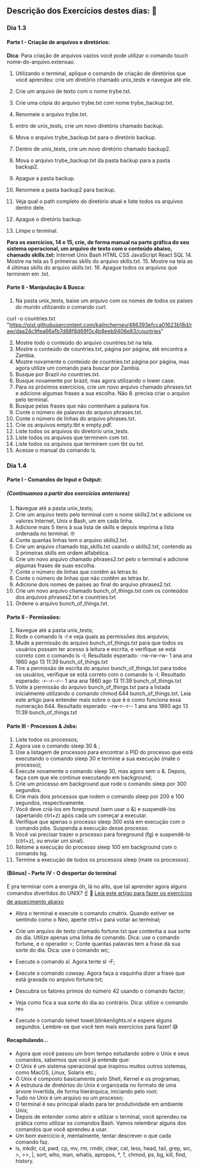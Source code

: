 ## Descrição dos Exercícios destes dias: :closed_book:

### Dia 1.3

#### Parte I - Criação de arquivos e diretórios:

<b>Dica</b>: Para criação de arquivos vazios você pode utilizar o comando touch nome-do-arquivo.extensao.

1. Utilizando o terminal, aplique o comando de criação de diretórios que você aprendeu: crie um diretório chamado unix_tests e navegue até ele.

2. Crie um arquivo de texto com o nome trybe.txt.

3. Crie uma cópia do arquivo trybe.txt com nome trybe_backup.txt.

4. Renomeie o arquivo trybe.txt.
5. entro de unix_tests, crie um novo diretório chamado backup.
6. Mova o arquivo trybe_backup.txt para o diretório backup.
7. Dentro de unix_tests, crie um novo diretório chamado backup2.
8. Mova o arquivo trybe_backup.txt da pasta backup para a pasta backup2.
9. Apague a pasta backup.
10. Renomeie a pasta backup2 para backup.
11. Veja qual o path completo do diretório atual e liste todos os arquivos dentro dele.
12. Apague o diretório backup.
13. Limpe o terminal.

<b>Para os exercícios, 14 e 15, crie, de forma manual na parte gráfica do seu sistema operacional, um arquivo de texto com o conteúdo abaixo, chamado skills.txt:</b>
Internet
Unix
Bash
HTML
CSS
JavaScript
React
SQL 14. Mostre na tela as 5 primeiras skills do arquivo skills.txt. 15. Mostre na tela as 4 últimas skills do arquivo skills.txt. 16. Apague todos os arquivos que terminem em .txt.

#### Parte II - Manipulação & Busca:

1. Na pasta unix_tests, baixe um arquivo com os nomes de todos os países do mundo utilizando o comando curl:

curl -o countries.txt "https://gist.githubusercontent.com/kalinchernev/486393efcca01623b18d/raw/daa24c9fea66afb7d68f8d69f0c4b8eeb9406e83/countries"

2. Mostre todo o conteúdo do arquivo countries.txt na tela.
3. Mostre o conteúdo de countries.txt, página por página, até encontra a Zambia.
4. Mostre novamente o conteúdo de countries.txt página por página, mas agora utilize um comando para buscar por Zambia.
5. Busque por Brazil no countries.txt.
6. Busque novamente por brazil, mas agora utilizando o lower case.
7. Para os próximos exercícios, crie um novo arquivo chamado phrases.txt e adicione algumas frases a sua escolha. Não 8. precisa criar o arquivo pelo terminal.
8. Busque pelas frases que não contenham a palavra fox.
9. Conte o número de palavras do arquivo phrases.txt.
10. Conte o número de linhas do arquivo phrases.txt.
11. Crie os arquivos empty.tbt e empty.pdf.
12. Liste todos os arquivos do diretório unix_tests.
13. Liste todos os arquivos que terminem com txt.
14. Liste todos os arquivos que terminem com tbt ou txt.
15. Acesse o manual do comando ls.

### Dia 1.4

#### Parte I - Comandos de Input e Output:

##### (Continuamos a partir dos exercícios anteriores)

1. Navegue até a pasta unix_tests;
2. Crie um arquivo texto pelo terminal com o nome skills2.txt e adicione os valores Internet, Unix e Bash, um em cada linha.
3. Adicione mais 5 itens à sua lista de skills e depois imprima a lista ordenada no terminal. 🤓
4. Conte quantas linhas tem o arquivo skills2.txt.
5. Crie um arquivo chamado top_skills.txt usando o skills2.txt, contendo as 3 primeiras skills em ordem alfabética.
6. Crie um novo arquivo chamado phrases2.txt pelo o terminal e adicione algumas frases de suas escolha.
7. Conte o número de linhas que contêm as letras br.
8. Conte o número de linhas que não contêm as letras br.
9. Adicione dois nomes de países ao final do arquivo phrases2.txt.
10. Crie um novo arquivo chamado bunch_of_things.txt com os conteúdos dos arquivos phrases2.txt e countries.txt
11. Ordene o arquivo bunch_of_things.txt.

#### Parte II - Permissões:

1. Navegue até a pasta unix_tests;
2. Rode o comando ls -l e veja quais as permissões dos arquivos;
3. Mude a permissão do arquivo bunch_of_things.txt para que todos os usuários possam ter acesso à leitura e escrita, e verifique se está correto com o comando ls -l;
   Resultado esperado: -rw-rw-rw- 1 ana ana 1860 ago 13 11:39 bunch_of_things.txt
4. Tire a permissão de escrita do arquivo bunch_of_things.txt para todos os usuários, verifique se está correto com o comando ls -l;
   Resultado esperado: -r--r--r-- 1 ana ana 1860 ago 13 11:39 bunch_of_things.txt
5. Volte à permissão do arquivo bunch_of_things.txt para a listada inicialmente utilizando o comando chmod 644 bunch_of_things.txt. Leia este artigo para entender mais sobre o que é e como funciona essa numeração 644.
   Resultado esperado: -rw-r--r-- 1 ana ana 1860 ago 13 11:39 bunch_of_things.txt

#### Parte III - Processos & Jobs:

1. Liste todos os processos;
2. Agora use o comando sleep 30 & ;
3. Use a listagem de processos para encontrar o PID do processo que está executando o comando sleep 30 e termine a sua execução (mate o processo);
4. Execute novamente o comando sleep 30, mas agora sem o &. Depois, faça com que ele continue executando em background;
5. Crie um processo em background que rode o comando sleep por 300 segundos.
6. Crie mais dois processos que rodem o comando sleep por 200 e 100 segundos, respectivamente.
7. Você deve criá-los em foreground (sem usar o &) e suspendê-los (apertando ctrl+z) após cada um começar a executar.
8. Verifique que apenas o processo sleep 300 está em execução com o comando jobs. Suspenda a execução desse processo.
9. Você vai precisar trazer o processo para foreground (fg) e suspendê-lo (ctrl+z), ou enviar um sinal).
10. Retome a execução do processo sleep 100 em background com o comando bg.
11. Termine a execução de todos os processos sleep (mate os processos).

#### (Bônus) - Parte IV - O despertar do terminal

E pra terminar com a energia óh, lá no alto, que tal aprender agora alguns comandos divertidos do UNIX? ☝ 🎊
[Leia este artigo para fazer os exercícios de aquecimento abaixo](https://canaltech.com.br/linux/11-comandos-divertidos-e-inuteis-para-usar-no-linux/)

- Abra o terminal e execute o comando cmatrix. Quando estiver se sentindo como o Neo, aperte ctrl+c para voltar ao terminal;

- Crie um arquivo de texto chamado fortune.txt que contenha a sua sorte do dia. Utilize apenas uma linha de comando. Dica: use o comando fortune, e o operador >;
  Conte quantas palavras tem a frase da sua sorte do dia. Dica: use o comando wc;

- Execute o comando sl. Agora tente sl -F;

- Execute o comando cowsay. Agora faça a vaquinha dizer a frase que está gravada no arquivo fortune.txt;

- Descubra os fatores primos do número 42 usando o comando factor;

- Veja como fica a sua sorte do dia ao contrário. Dica: utilize o comando rev.

- Execute o comando telnet towel.blinkenlights.nl e espere alguns segundos. Lembre-se que você tem mais exercícios para fazer! 😅

#### Recapitulando...

- Agora que você passou um bom tempo estudando sobre o Unix e seus comandos, sabemos que você já entende que:
- O Unix é um sistema operacional que inspirou muitos outros sistemas, como MacOS, Linux, Solaris etc.;
- O Unix é composto basicamente pelo Shell, Kernel e os programas;
- A estrutura de diretórios do Unix é organizada no formato de uma árvore invertida, de forma hierárquica, iniciando pelo root;
- Tudo no Unix é um arquivo ou um processo;
- O terminal é seu principal aliado para ter produtividade em ambiente Unix;
- Depois de entender como abrir e utilizar o terminal, você aprendeu na prática como utilizar os comandos Bash. Vamos relembrar alguns dos comandos que você aprendeu a usar.
- Um bom exercício é, mentalmente, tentar descrever o que cada comando faz.
- ls, mkdir, cd, pwd, cp, mv, rm, rmdir, clear, cat, less, head, tail, grep, wc, >, >>, |, sort, who, man, whatis, apropos, \*, ?, chmod, ps, bg, kill, find, history.

